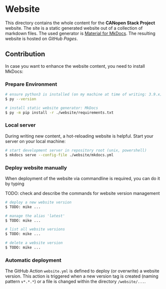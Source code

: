 # Website

This directory contains the whole content for the **CANopen Stack Project** website. The site is a static generated website out of a collection of markdown files. The used generator is [Material for MkDocs](https://squidfunk.github.io/mkdocs-material/). The resulting website is hosted on *GitHub Pages*.

## Contribution

In case you want to enhance the website content, you need to install MkDocs:

### Prepare Environment

```bash
# ensure python3 is installed (on my machine at time of writing: 3.9.x)
$ py --version

# install static website generator: MkDocs
$ py -m pip install -r ./website/requirements.txt
```

### Local server

During writing new content, a hot-reloading website is helpful. Start your server on your local machine:

```bash
# start development server in repository root (unix, powershell)
$ mkdocs serve --config-file ./website/mkdocs.yml
```

### Deploy website manually

When deployment of the website via commandline is required, you can do it by typing

TODO: check and describe the commands for website version management

```bash
# deploy a new website version
$ TODO: mike ...

# manage the alias 'latest'
$ TODO: mike ...

# list all website versions
$ TODO: mike ...

# delete a website version
$ TODO: mike ...
```

### Automatic deployment

The GitHub Action `website.yml` is defined to deploy (or overwrite) a website version. This action is triggered when a new version tag is created (naming pattern `v*.*.*`) or a file is changed within the directory `/website/...`.
